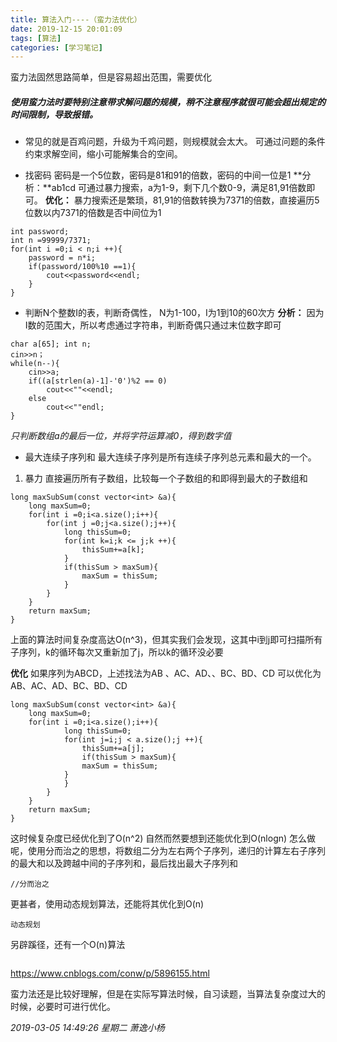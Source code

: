 ```yaml
---
title: 算法入门----（蛮力法优化）
date: 2019-12-15 20:01:09
tags: [算法]
categories: [学习笔记]
---
```


 蛮力法固然思路简单，但是容易超出范围，需要优化

<!--more-->

##### 使用蛮力法时要特别注意带求解问题的规模，稍不注意程序就很可能会超出规定的时间限制，导致报错。
- 常见的就是百鸡问题，升级为千鸡问题，则规模就会太大。 可通过问题的条件约束求解空间，缩小可能解集合的空间。

- 找密码 密码是一个5位数，密码是81和91的倍数，密码的中间一位是1
**分析：**ab1cd  可通过暴力搜索，a为1-9，剩下几个数0-9，满足81,91倍数即可。
**优化：** 暴力搜索还是繁琐，81,91的倍数转换为7371的倍数，直接遍历5位数以内7371的倍数是否中间位为1

```
int password;
int n =99999/7371;
for(int i =0;i < n;i ++){
	password = n*i;
	if(password/100%10 ==1){
		cout<<password<<endl;
	}
}
```
- 判断N个整数I的表，判断奇偶性， N为1-100，I为1到10的60次方
**分析：** 因为I数的范围大，所以考虑通过字符串，判断奇偶只通过末位数字即可

```
char a[65]; int n;
cin>>n；
while(n--){
	cin>>a;
	if((a[strlen(a)-1]-'0')%2 == 0)
		cout<<""<<endl;
	else
		cout<<""endl;
}
```
*只判断数组a的最后一位，并将字符运算减0，得到数字值*

- 最大连续子序列和
最大连续子序列是所有连续子序列总元素和最大的一个。
1. 暴力
直接遍历所有子数组，比较每一个子数组的和即得到最大的子数组和

```
long maxSubSum(const vector<int> &a){
	long maxSum=0;
	for(int i =0;i<a.size();i++){
		for(int j =0;j<a.size();j++){
			long thisSum=0;
			for(int k=i;k <= j;k ++){
				thisSum+=a[k];
			}
			if(thisSum > maxSum){
				maxSum = thisSum;
			}
		}
	}
	return maxSum;
}
```

上面的算法时间复杂度高达O(n^3)，但其实我们会发现，这其中i到j即可扫描所有子序列，k的循环每次又重新加了j，所以k的循环没必要

**优化**
如果序列为ABCD，上述找法为AB 、AC、AD、、BC、BD、CD
可以优化为AB、AC、AD、BC、BD、CD

```
long maxSubSum(const vector<int> &a){
	long maxSum=0;
	for(int i =0;i<a.size();i++){
			long thisSum=0;
			for(int j=i;j < a.size();j ++){
				thisSum+=a[j];
				if(thisSum > maxSum){
				maxSum = thisSum;
			}
			}
		}
	}
	return maxSum;
}
```

这时候复杂度已经优化到了O(n^2)
自然而然要想到还能优化到O(nlogn)
怎么做呢，使用分而治之的思想，将数组二分为左右两个子序列，递归的计算左右子序列的最大和以及跨越中间的子序列和，最后找出最大子序列和

```
//分而治之
```


更甚者，使用动态规划算法，还能将其优化到O(n)

```
动态规划
```

另辟蹊径，还有一个O(n)算法

```

```

https://www.cnblogs.com/conw/p/5896155.html


蛮力法还是比较好理解，但是在实际写算法时候，自习读题，当算法复杂度过大的时候，必要时可进行优化。

*2019-03-05 14:49:26 星期二
萧逸小杨*